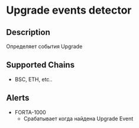 # Upgrade events detector

## Description
Определяет события Upgrade
## Supported Chains

- BSC, ETH, etc..

## Alerts


- FORTA-1000
  - Срабатывает когда найдена Upgrade Event


